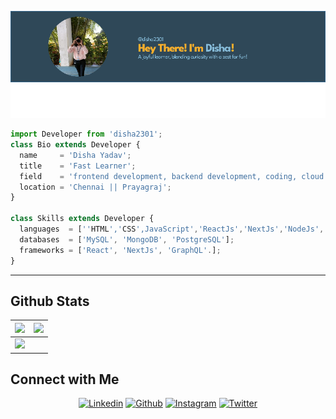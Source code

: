 <p align="center">
  <img src="./image.png" />

</p>

```js
import Developer from 'disha2301';
class Bio extends Developer {
  name     = 'Disha Yadav';
  title    = 'Fast Learner';
  field    = 'frontend development, backend development, coding, cloud computing', java, C, C++, redux, SASS, tailwind, ChakraUI, mongoDB, figma;
  location = 'Chennai || Prayagraj';
}

class Skills extends Developer {
  languages  = [''HTML','CSS',JavaScript','ReactJs','NextJs','NodeJs','Express','TypeScript'];
  databases  = ['MySQL', 'MongoDB', 'PostgreSQL'];
  frameworks = ['React', 'NextJs', 'GraphQL'.];
}
```
----
## Github Stats

<img src="https://github-readme-stats.vercel.app/api?username=disha2301&&show_icons=true&count_private=true&theme=github_dark">|<img src="https://github-readme-streak-stats.herokuapp.com/?user=disha2301&theme=blueberry_duo"/>
|---|---|
<img src="https://github-readme-stats.vercel.app/api/top-langs/?username=disha2301&layout=compact&theme=github_dark"/>|

## Connect with Me


<p align="center">
  <a href="https://www.linkedin.com/in/disha-yadav-bb5478221/" target="_blank"><img alt="Linkedin" title="Disha Yadav Linkedin" src="https://img.shields.io/badge/LinkedIn-0077B5?style=for-the-badge&logo=linkedin&logoColor=white"></a>
  <a href="https://github.com/disha2301"><img alt="Github" title="Disha Yadav Github" src="https://img.shields.io/badge/GitHub-100000?style=for-the-badge&logo=github&logoColor=white"></a>
  <a href="https://www.instagram.com/dishaaa._.23/?igshid=MzRlODBiNWFlZA%3D%3D"><img alt="Instagram" title="Disha Yadav Instagram" src="https://img.shields.io/badge/Instagram-E4405F?style=for-the-badge&logo=instagram&logoColor=white"></a>
  <a href="https://twitter.com/DishaYa32981432"><img alt="Twitter" title="Jaydeep Yadav Twitter" src="https://img.shields.io/badge/Twitter-1DA1F2?style=for-the-badge&logo=twitter&logoColor=white"></a>
 </p>




